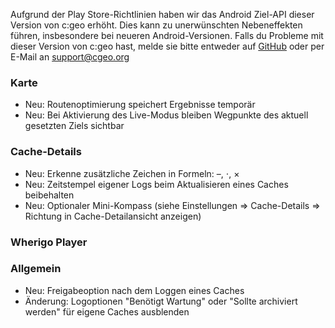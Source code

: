 Aufgrund der Play Store-Richtlinien haben wir das Android Ziel-API dieser Version von c:geo erhöht. Dies kann zu unerwünschten Nebeneffekten führen, insbesondere bei neueren Android-Versionen. Falls du Probleme mit dieser Version von c:geo hast, melde sie bitte entweder auf [GitHub](https://github.com/cgeo/cgeo) oder per E-Mail an [support@cgeo.org](mailto:support@cgeo.org)

### Karte
- Neu: Routenoptimierung speichert Ergebnisse temporär
- Neu: Bei Aktivierung des Live-Modus bleiben Wegpunkte des aktuell gesetzten Ziels sichtbar

### Cache-Details
- Neu: Erkenne zusätzliche Zeichen in Formeln: –, ⋅, ×
- Neu: Zeitstempel eigener Logs beim Aktualisieren eines Caches beibehalten
- Neu: Optionaler Mini-Kompass (siehe Einstellungen => Cache-Details => Richtung in Cache-Detailansicht anzeigen)

### Wherigo Player

### Allgemein
- Neu: Freigabeoption nach dem Loggen eines Caches
- Änderung: Logoptionen "Benötigt Wartung" oder "Sollte archiviert werden" für eigene Caches ausblenden

